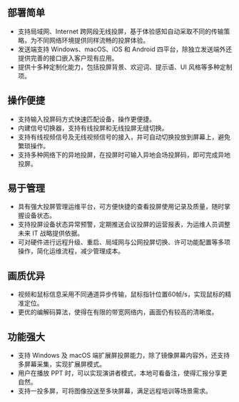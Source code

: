 ## 部署简单
- 支持局域网、Internet 跨网段无线投屏，基于体验感知自动采取不同的传输策略，为不同网络环境提供同样流畅的投屏体验。
- 发送端支持 Windows、macOS、iOS 和 Android 四平台，除独立发送端外还提供完善的接口嵌入客户现有应用。
- 提供十多种定制化能力，包括投屏背景、欢迎词、提示语、UI 风格等多种定制项。


## 操作便捷
- 支持输入投屏码方式快速匹配设备，操作更便捷。
- 内建信号切换器，支持有线投屏和无线投屏无缝切换。
- 支持有线视频信号及无线视频信号的接入，并可自动切换投放到屏幕上，避免繁琐操作。
- 支持多种网络下的异地投屏，在投屏时可输入异地会场投屏码，即可完成异地投屏。


## 易于管理
- 具有强大投屏管理运维平台，可方便快捷的查看投屏使用记录及质量，随时掌握设备状态。
- 支持投屏设备状态异常预警，定期推送会议投屏的运营报表，为运维人员调整未来 IT 战略提供依据。
- 可对硬件进行远程升级、重启、局域网与公网投屏切换、许可功能配置等多项操作，简化运维流程，减少管理成本。


## 画质优异
- 视频和鼠标信息采用不同通道异步传输，鼠标指针位置60帧/s，实现鼠标的精准定位。
- 更优的编解码算法，使得在有限的带宽网络内，画面仍有较高的清晰度。


## 功能强大
- 支持 Windows 及 macOS 端扩展屏投屏能力，除了镜像屏幕内容外，还支持多屏幕采集，实现扩展屏模式。
- 用户在播放 PPT 时，可以实现演讲者模式，本地可看备注，使得汇报分享更自然。
- 支持一投多屏，可将图像投送至多块屏幕，满足远程培训等场景需求。
